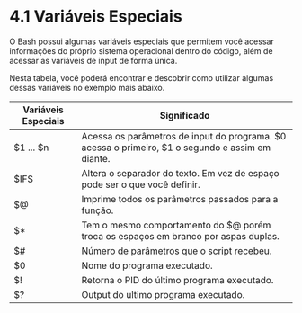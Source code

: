 # 4.1 Variáveis Especiais

O Bash possui algumas variáveis especiais que permitem você acessar informações do próprio sistema operacional dentro do código, além de acessar as variáveis de input de forma única.

Nesta tabela, você poderá encontrar e descobrir como utilizar algumas dessas variáveis no exemplo mais abaixo.

| Variáveis Especiais | Significado                                                                                      |
| ------------------- | ------------------------------------------------------------------------------------------------ |
| $1 ... $n           | Acessa os parâmetros de input do programa. $0 acessa o primeiro, $1 o segundo e assim em diante. |
| $IFS                | Altera o separador do texto. Em vez de espaço pode ser o que você definir.                       |
| $@                  | Imprime todos os parâmetros passados para a função.                                              |
| $\*                 | Tem o mesmo comportamento do $@ porém troca os espaços em branco por aspas duplas.               |
| $#                  | Número de parâmetros que o script recebeu.                                                       |
| $0                  | Nome do programa executado.                                                                      |
| $!                  | Retorna o PID do último programa executado.                                                      |
| $?                  | Output do ultimo programa executado.                                                             |
